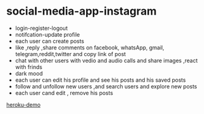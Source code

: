 # social-media-app-instagram

  * login-register-logout
  * notifcation-update profile
  * each user can create posts 
  * like ,reply ,share comments on facebook, whatsApp, gmail, telegram,reddit,twitter and copy link of post
  * chat with other users with vedio and audio calls and share images ,react with frinds
  * dark mood
  * each user can edit his profile and see his posts and his saved posts
  * follow and unfollow new users ,and search users and explore new posts
  * each user cand edit , remove his posts

 [heroku-demo](https://instagram-clone-32.herokuapp.com/)

